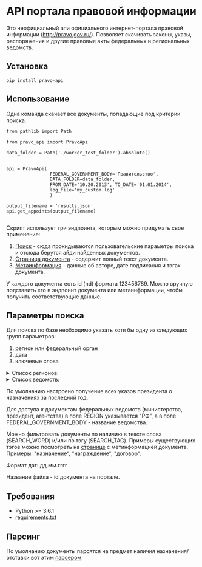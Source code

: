 #  API портала правовой информации

Это неофициальный апи официального интернет-портала правовой информации (http://pravo.gov.ru/). Позволяет скачивать законы, указы, распоряжения и другие правовые акты федеральных и региональных ведомств. 

## Установка
```
pip install pravo-api
```

## Использование

Одна команда скачает все документы, попадающие под критерии поиска.

```
from pathlib import Path

from pravo_api import PravoApi

data_folder = Path('./worker_test_folder').absolute()


api = PravoApi(
                FEDERAL_GOVERNMENT_BODY='Правительство', 
                DATA_FOLDER=data_folder,
                FROM_DATE='10.20.2013', TO_DATE='01.01.2014',
                log_file='my_custom.log' 
                )

output_filename = 'results.json'
api.get_appoints(output_filename)


```

Скрипт использует три эндпоинта, которым можно придумать свое применение:

1. [Поиск](http://pravo.gov.ru/proxy/ips/?searchres=&bpas=cd00000&a3=&a3type=1&a3value=&a6=102000070&a6type=1&a6value=%CF%F0%E5%E7%E8%E4%E5%ED%F2&a15=&a15type=1&a15value=&a7type=3&a7from=&a7to=&a7date=06.07.2019&a8=&a8type=1&a1=&a0=%ED%E0%E7%ED%E0%F7%E8%F2%FC&a16=&a16type=1&a16value=&a17=&a17type=1&a17value=&a4=&a4type=1&a4value=&a23=&a23type=1&a23value=&textpres=&sort=7&x=29&y=6) - сюда прокидываются пользовательские параметры поиска и отсюда берутся айди найденных документов.
2. [Страница документа](http://pravo.gov.ru/proxy/ips/?doc_itself=&nd=602033583&page=1&rdk=0&link_id=0#I0) -  содержит полный текст документа.
3. [Метаинформация](http://pravo.gov.ru/proxy/ips/?doc_itself=&vkart=card&nd=102842343&page=1&rdk=0&intelsearch=&link_id=0) - данные об авторе, дате подписания и тэгах документа. 

У каждого документа есть id (nd) формата 123456789. Можно вручную подставить его в эндпоинт документа или метаинформации, чтобы получить соответствующие данные.

## Параметры поиска

Для поиска по базе необходимо указать хотя бы одну из следующих групп параметров:
1. регион или федеральный орган
2. дата 
3. ключевые слова 

<details>
<summary>Список регионов: </summary>
    <ol type="1">
<li>РФ</li>       
<li>Алтайский край</li>
<li>Амурская область</li>
<li>Архангельская область</li>
<li>Астраханская область</li>
<li>Белгородская область</li>
<li>Брянская область</li>
<li>Владимирская область</li>
<li>Волгоградская область</li>
<li>Вологодская область</li>
<li>Воронежская область</li>
<li>Еврейская автономная область</li>
<li>Забайкальский край</li>
<li>Ивановская область</li>
<li>Иркутская область</li>
<li>Кабардино-Балкарская Республика</li>
<li>Калининградская область</li>
<li>Калужская область</li>
<li>Камчатский край</li>
<li>Карачаево-Черкесская Республика</li>
<li>Кемеровская область</li>
<li>Кировская область</li>
<li>Костромская область</li>
<li>Краснодарский край</li>
<li>Красноярский край</li>
<li>Курганская область</li>
<li>Курская область</li>
<li>Ленинградская область</li>
<li>Липецкая область</li>
<li>Магаданская область</li>
<li>Москва</li>
<li>Московская область</li>
<li>Мурманская область</li>
<li>Ненецкий автономный округ</li>
<li>Нижегородская область</li>
<li>Новгородская область</li>
<li>Новосибирская область</li>
<li>Омская область</li>
<li>Оренбургская область</li>
<li>Орловская область</li>
<li>Пензенская область</li>
<li>Пермский край</li>
<li>Приморский край</li>
<li>Республика Адыгея</li>
<li>Республика Алтай</li>
<li>Республика Башкортостан</li>
<li>Республика Бурятия</li>
<li>Республика Дагестан</li>
<li>Республика Ингушетия</li>
<li>Республика Калмыкия</li>
<li>Республика Карелия</li>
<li>Республика Коми</li>
<li>Республика Крым</li>
<li>Республика Марий Эл</li>
<li>Республика Мордовия</li>
<li>Республика Саха (Якутия)</li>
<li>Республика Северная Осетия - Алания</li>
<li>Республика Татарстан</li>
<li>Республика Тыва</li>
<li>Республика Хакасия</li>
<li>Ростовская область</li>
<li>Рязанская область</li>
<li>Самарская область</li>
<li>Санкт-Петербург</li>
<li>Саратовская область</li>
<li>Сахалинская область</li>
<li>Свердловская область</li>
<li>Севастополь</li>
<li>Смоленская область</li>
<li>Ставропольский край</li>
<li>Тамбовская область</li>
<li>Тверская область</li>
<li>Томская область</li>
<li>Тульская область</li>
<li>Тюменская область</li>
<li>Удмуртская Республика</li>
<li>Ульяновская область</li>
<li>Хабаровский край</li>
<li>Ханты-Мансийский автономный</li>
<li>Челябинская область</li>
<li>Чеченская республика</li>
<li>Чувашская Республика</li>
<li>Чукотский автономный округ</li>
<li>Ямало-Ненецкий автономный округ</li>
<li>Ярославская область</li>

</ol>

</details>

<details>
<summary>Список ведомств: </summary>
<ol>
<li>Авиационно-космическое агентство</li>
<li>Агентство международного сотрудничества и развития</li>
<li>Агентство по боеприпасам</li>
<li>Агентство по обычным вооружениям</li>
<li>Агентство по патентам и товарным знакам</li>
<li>Агентство по правовой охране программ для ЭВМ, баз данных и топологий интегральных микросхем</li>
<li>Администрация</li>
<li>Администрация Особой экономической зоны в Калининградской области</li>
<li>Администрация Президента</li>
<li>Ассоциация волонтерских центров</li>
<li>Ассоциация крестьянских (фермерских) хозяйств и сельскохозяйственных кооперативов России</li>
<li>Верховный Совет</li>
<li>Верховный Суд</li>
<li>Вице-президент</li>
<li>Всероссийский центральный исполнительный комитет</li>
<li>Всесоюзный Центральный Совет Профессиональных Союзов</li>
<li>Высший Арбитражный Суд</li>
<li>Генеральная прокуратура</li>
<li>Генеральный прокурор</li>
<li>Глава</li>
<li>Главное государственно-правовое управление Президента</li>
<li>Главное управление специальных программ Президента</li>
<li>Главный государственный ветеринарный инспектор</li>
<li>Главный государственный санитарный врач</li>
<li>Госкомимущество</li>
<li>Госкомсевер</li>
<li>Госнаркоконтроль России</li>
<li>Госстрой</li>
<li>Государственная архивная служба</li>
<li>Государственная Дума Федерального Собрания</li>
<li>Государственная инспекция по обеспечению государственной монополии на алкогольную продукцию при Правительстве</li>
<li>Государственная корпорация по атомной энергии "Росатом"</li>
<li>Государственная корпорация по космической деятельности "Роскосмос"</li>
<li>Государственная налоговая служба</li>
<li>Государственная техническая комиссия при Президенте</li>
<li>Государственная фельдъегерская служба</li>
<li>Государственная фельдъегерская служба при Правительстве</li>
<li>Государственная хлебная инспекция при Правительстве</li>
<li>Государственно-правовое управление Президента</li>
<li>Государственный антимонопольный комитет</li>
<li>Государственный земельный комитет</li>
<li>Государственный комитет по антимонопольной политике и поддержке новых экономических структур</li>
<li>Государственный комитет по военно-технической политике</li>
<li>Государственный комитет по вопросам архитектуры и строительства</li>
<li>Государственный комитет по вопросам развития Севера</li>
<li>Государственный комитет по высшему образованию</li>
<li>Государственный комитет по делам гражданской обороны, чрезвычайным ситуациям и ликвидации последствий стихийных бедствий</li>
<li>Государственный комитет по делам Севера</li>
<li>Государственный комитет по земельным ресурсам и землеустройству</li>
<li>Государственный комитет по кинематографии</li>
<li>Государственный комитет по контролю за оборотом наркотических средств и психотропных веществ</li>
<li>Государственный комитет по охране окружающей среды</li>
<li>Государственный комитет по патентам и товарным знакам</li>
<li>Государственный комитет по рыболовству</li>
<li>Государственный комитет по связи и информатизации</li>
<li>Государственный комитет по социальной защите граждан и реабилитации территорий, пострадавших от чернобыльской и других радиационных катастроф</li>
<li>Государственный комитет по стандартизации и метрологии</li>
<li>Государственный комитет по стандартизации, метрологии и сертификации</li>
<li>Государственный комитет по статистике</li>
<li>Государственный комитет по строительной, архитектурной и жилищной политике</li>
<li>Государственный комитет по строительству и жилищно-коммунальному комплексу</li>
<li>Государственный комитет по телекоммуникациям</li>
<li>Государственный комитет по управлению государственным имуществом</li>
<li>Государственный комитет по физической культуре и спорту</li>
<li>Государственный комитет по физической культуре и туризму</li>
<li>Государственный комитет Российской Федерации по контролю за оборотом наркотических средств и психотропных веществ</li>
<li>Государственный комитет санитарно-эпидемиологического надзора</li>
<li>Государственный секретарь</li>
<li>Государственный секретарь - Первый заместитель Председателя Правительства</li>
<li>Государственный страховой надзор</li>
<li>Государственный таможенный комитет</li>
<li>Губернатор</li>
<li>Департамент налоговой полиции</li>
<li>Дорожное агентство</li>
<li>Заместитель Председателя Верховного Совета</li>
<li>Заместитель Председателя Правительства</li>
<li>Заместитель Председателя Совета Министров - Правительства</li>
<li>Исполняющий обязанности Президента</li>
<li>Кабинет Министров</li>
<li>Комитет по водному хозяйству</li>
<li>Комитет по военно-техническому сотрудничеству с иностранными государствами</li>
<li>Комитет по геологии и использованию недр</li>
<li>Комитет по делам архивов</li>
<li>Комитет по драгоценным металлам и драгоценным камням</li>
<li>Комитет по земельной реформе и земельным ресурсам</li>
<li>Комитет по земельным ресурсам и землеустройству</li>
<li>Комитет по кинематографии</li>
<li>Комитет по металлургии</li>
<li>Комитет по оперативному управлению народным хозяйством</li>
<li>Комитет по патентам и товарным знакам</li>
<li>Комитет по политике цен</li>
<li>Комитет по рыболовству</li>
<li>Комитет по социально-экономическому развитию Севера</li>
<li>Комитет по стандартизации, метрологии и сертификации</li>
<li>Комитет по торговле</li>
<li>Комитет по туризму</li>
<li>Комитет по финансовому мониторингу</li>
<li>Конституционный Суд</li>
<li>Межгосударственный экономический комитет</li>
<li>Межреспубликанский экономический комитет</li>
<li>Мининистерство науки и технологий</li>
<li>Министерство архитектуры, строительства и жилищно-коммунального хозяйства</li>
<li>Министерство безопасности</li>
<li>Министерство внешних экономических связей</li>
<li>Министерство внешних экономических связей и торговли</li>
<li>Министерство внутренних дел</li>
<li>Министерство государственного имущества</li>
<li>Министерство здравоохранения</li>
<li>Министерство здравоохранения и медицинской промышленности</li>
<li>Министерство здравоохранения и социального развития</li>
<li>Министерство имущественных отношений</li>
<li>Министерство иностранных дел</li>
<li>Министерство информационных технологий и связи</li>
<li>Министерство культуры</li>
<li>Министерство культуры и массовых коммуникаций</li>
<li>Министерство культуры и туризма</li>
<li>Министерство науки и высшего образования</li>
<li>Министерство науки и технической политики</li>
<li>Министерство науки и технологий</li>
<li>Министерство науки, высшей школы и технической политики</li>
<li>Министерство обороны</li>
<li>Министерство образования</li>
<li>Министерство образования и науки</li>
<li>Министерство общего и профессионального образования</li>
<li>Министерство охраны окружающей среды и природных ресурсов</li>
<li>Министерство печати и информации</li>
<li>Министерство по антимонопольной политике и поддержке предпринимательства</li>
<li>Министерство по атомной энергии</li>
<li>Министерство по внешним экономическим связям</li>
<li>Министерство по делам гражданской обороны, чрезвычайным ситуациям и ликвидации последствий стихийных бедствий</li>
<li>Министерство по делам национальностей и региональной политике</li>
<li>Министерство по делам печати, телерадиовещания и средств массовых коммуникаций</li>
<li>Министерство по делам федерации, национальной и миграционной политики</li>
<li>Министерство по земельной политике, строительству и жилищно-коммунальному хозяйству</li>
<li>Министерство по налогам и сборам</li>
<li>Министерство по связи и информатизации</li>
<li>Министерство по сотрудничеству с государствами - участниками Содружества Независимых Государств</li>
<li>Министерство по физической культуре, спорту и туризму</li>
<li>Министерство природных ресурсов</li>
<li>Министерство природных ресурсов и экологии</li>
<li>Министерство промышленности и торговли</li>
<li>Министерство промышленности и энергетики</li>
<li>Министерство промышленности, науки и технологий</li>
<li>Министерство просвещения</li>
<li>Министерство путей сообщения</li>
<li>Министерство регионального развития</li>
<li>Министерство Российской Федерации по делам гражданской обороны, чрезвычайным ситуациям и ликвидации последствий стихийных бедствий</li>
<li>Министерство Российской Федерации по делам Крыма</li>
<li>Министерство Российской Федерации по делам Северного Кавказа</li>
<li>Министерство Российской Федерации по развитию Дальнего Востока</li>
<li>Министерство Российской Федерации по развитию Дальнего Востока и Арктики</li>
<li>Министерство связи</li>
<li>Министерство связи и массовых коммуникаций</li>
<li>Министерство сельского хозяйства</li>
<li>Министерство сельского хозяйства и продовольствия</li>
<li>Министерство социальной защиты населения</li>
<li>Министерство спорта</li>
<li>Министерство спорта, туризма и молодежной политики</li>
<li>Министерство строительства</li>
<li>Министерство строительства и жилищно-коммунального хозяйства</li>
<li>Министерство топлива и энергетики</li>
<li>Министерство торговли</li>
<li>Министерство транспорта</li>
<li>Министерство транспорта и связи</li>
<li>Министерство труда</li>
<li>Министерство труда и социального развития</li>
<li>Министерство труда и социальной защиты</li>
<li>Министерство финансов</li>
<li>Министерство цифрового развития, связи и массовых коммуникаций</li>
<li>Министерство экологии и природных ресурсов</li>
<li>Министерство экономики</li>
<li>Министерство экономики и финансов</li>
<li>Министерство экономического развития</li>
<li>Министерство экономического развития и торговли</li>
<li>Министерство энергетики</li>
<li>Министерство юстиции</li>
<li>Министр обороны</li>
<li>Минстрой</li>
<li>Начальник Государственно-правового управления Президента</li>
<li>Независимый профсоюз горняков России</li>
<li>Общероссийская общественная организация "Паралимпийский комитет России"</li>
<li>Общероссийская общественная организация "Российский студенческий спортивный союз"</li>
<li>Общероссийская общественно-государственная организация "Добровольное общество содействия армии, авиации и флоту России"</li>
<li>Общероссийский союз общественных объединений "Олимпийский комитет России"</li>
<li>Общероссийский союз физкультурно-спортивных общественных объединений инвалидов "Сурдлимпийский комитет России"</li>
<li>Открытое акционерное общество "Газпром"</li>
<li>Пенсионный фонд</li>
<li>Первый заместитель Председателя Верховного Совета</li>
<li>Первый Заместитель Председателя Правительства</li>
<li>Первый заместитель Председателя Совета Министров</li>
<li>Первый заместитель Председателя Совета Министров - Правительства</li>
<li>Правительство</li>
<li>Правление Министерства по антимонопольной политике и поддержке предпринимательства</li>
<li>Правление Пенсионного фонда</li>
<li>Председатель Верховного Совета</li>
<li>Председатель Совета Министров</li>
<li>Председатель Совета Министров - Правительства</li>
<li>Президент</li>
<li>Президиум Верховного Совета</li>
<li>Президиум Высшего аттестационного комитета</li>
<li>Профсоюз работников культуры</li>
<li>Российская академия медицинских наук</li>
<li>Российская академия наук</li>
<li>Российский независимый профсоюз работников угольной промышленности</li>
<li>Российское агентство по государственным резервам</li>
<li>Российское космическое агентство при Правительстве Российской Федерации</li>
<li>Российское общество Красного Креста</li>
<li>Руководитель комитета по оперативному управлению народным хозяйством</li>
<li>Сберегательный банк</li>
<li>Секретарь Совета безопасности</li>
<li>Следственный комитет</li>
<li>Служба внешней разведки</li>
<li>Служба специальной связи и информации при Федеральной службе охраны</li>
<li>Совет Министров</li>
<li>Совет Министров - Правительство</li>
<li>Совет Народных Комиссаров</li>
<li>Совет Национальностей Верховного Совета</li>
<li>Совет Республики Верховного Совета</li>
<li>Совет Федерации Независимых Профессиональных Союзов</li>
<li>Совет Федерации независимых профсоюзов</li>
<li>Совет Федерации Федерального Собрания</li>
<li>Счетная палата</li>
<li>Съезд народных депутатов</li>
<li>Управление делами Президента</li>
<li>Федеральная авиационная служба России</li>
<li>Федеральная антимонопольная служба</li>
<li>Федеральная архивная служба России</li>
<li>Федеральная аэронавигационная служба</li>
<li>Федеральная дорожная служба России</li>
<li>Федеральная комиссия по рынку ценных бумаг</li>
<li>Федеральная миграционная служба</li>
<li>Федеральная налоговая служба</li>
<li>Федеральная пограничная служба</li>
<li>Федеральная пробирная палата</li>
<li>Федеральная регистрационная служба</li>
<li>Федеральная служба безопасности</li>
<li>Федеральная служба воздушного транспорта России</li>
<li>Федеральная служба войск национальной гвардии</li>
<li>Федеральная служба геодезии и картографии</li>
<li>Федеральная служба государственной регистрации, кадастра и картографии</li>
<li>Федеральная служба государственной статистики</li>
<li>Федеральная служба железнодорожных войск</li>
<li>Федеральная служба занятости</li>
<li>Федеральная служба земельного кадастра</li>
<li>Федеральная служба исполнения наказаний</li>
<li>Федеральная служба контрразведки</li>
<li>Федеральная служба лесного хозяйства</li>
<li>Федеральная служба налоговой полиции</li>
<li>Федеральная служба охраны</li>
<li>Федеральная служба по аккредитации</li>
<li>Федеральная служба по валютному и экспортному контролю</li>
<li>Федеральная служба по ветеринарному и фитосанитарному надзору</li>
<li>Федеральная служба по военно-техническому сотрудничеству</li>
<li>Федеральная служба по гидрометеорологии и мониторингу окружающей среды</li>
<li>Федеральная служба по делам о несостоятельности и финансовому оздоровлению</li>
<li>Федеральная служба по интеллектуальной собственности</li>
<li>Федеральная служба по интеллектуальной собственности, патентам и товарным знакам</li>
<li>Федеральная служба по надзору в сфере защиты прав потребителей и благополучия человека</li>
<li>Федеральная служба по надзору в сфере здравоохранения</li>
<li>Федеральная служба по надзору в сфере здравоохранения и социального развития</li>
<li>Федеральная служба по надзору в сфере массовых коммуникаций, связи и охраны культурного наследия</li>
<li>Федеральная служба по надзору в сфере образования и науки</li>
<li>Федеральная служба по надзору в сфере природопользования</li>
<li>Федеральная служба по надзору в сфере связи</li>
<li>Федеральная служба по надзору в сфере связи, информационных технологий и массовых коммуникаций</li>
<li>Федеральная служба по надзору в сфере транспорта</li>
<li>Федеральная служба по надзору за соблюдением законодательства в области охраны культурного наследия</li>
<li>Федеральная служба по надзору за соблюдением законодательства в сфере массовых коммуникаций и охране культурного наследия</li>
<li>Федеральная служба по надзору за страховой деятельностью</li>
<li>Федеральная служба по обеспечению государственной монополии на алкогольную продукцию</li>
<li>Федеральная служба по оборонному заказу</li>
<li>Федеральная служба по регулированию алкогольного рынка</li>
<li>Федеральная служба по регулированию естественных монополий в области связи</li>
<li>Федеральная служба по регулированию естественных монополий на транспорте</li>
<li>Федеральная служба по тарифам</li>
<li>Федеральная служба по техническому и экспортному контролю</li>
<li>Федеральная служба по труду и занятости</li>
<li>Федеральная служба по финансовому мониторингу</li>
<li>Федеральная служба по финансовому оздоровлению и банкротству</li>
<li>Федеральная служба по финансовым рынкам</li>
<li>Федеральная служба по экологическому, технологическому и атомному надзору</li>
<li>Федеральная служба Российской Федерации по контролю за оборотом наркотиков</li>
<li>Федеральная служба Российской Федерации по контролю за оборотом наркотических средств и психотропных веществ</li>
<li>Федеральная служба специального строительства</li>
<li>Федеральная служба страхового надзора</li>
<li>Федеральная служба судебных приставов</li>
<li>Федеральная служба финансово-бюджетного надзора</li>
<li>Федеральная таможенная служба</li>
<li>Федеральная энергетическая комиссия</li>
<li>Федеральное агентство водных ресурсов</li>
<li>Федеральное агентство воздушного транспорта</li>
<li>Федеральное агентство геодезии и картографии</li>
<li>Федеральное агентство железнодорожного транспорта</li>
<li>Федеральное агентство кадастра объектов недвижимости</li>
<li>Федеральное агентство лесного хозяйства</li>
<li>Федеральное агентство морского и речного транспорта</li>
<li>Федеральное агентство научных организаций</li>
<li>Федеральное агентство по атомной энергии</li>
<li>Федеральное агентство по высокотехнологичной медицинской помощи</li>
<li>Федеральное агентство по государственным резервам</li>
<li>Федеральное агентство по делам молодежи</li>
<li>Федеральное агентство по делам национальностей</li>
<li>Федеральное агентство по делам Содружества Независимых Государств, соотечественников, проживающих за рубежом, и по международному гуманитарному сотрудничеству</li>
<li>Федеральное агентство по здравоохранению и социальному развитию</li>
<li>Федеральное агентство по информационным технологиям</li>
<li>Федеральное агентство по культуре и кинематографии</li>
<li>Федеральное агентство по науке и инновациям</li>
<li>Федеральное агентство по недропользованию</li>
<li>Федеральное агентство по образованию</li>
<li>Федеральное агентство по обустройству государственной границы</li>
<li>Федеральное агентство по печати и массовым коммуникациям</li>
<li>Федеральное агентство по поставкам вооружения, военной, специальной техники и материальных средств</li>
<li>Федеральное агентство по рыболовству</li>
<li>Федеральное агентство по строительству и жилищно-коммунальному хозяйству</li>
<li>Федеральное агентство по техническому регулированию и метрологии</li>
<li>Федеральное агентство по туризму</li>
<li>Федеральное агентство по управлению государственным имуществом</li>
<li>Федеральное агентство по управлению особыми экономическими зонами</li>
<li>Федеральное агентство по управлению федеральным имуществом</li>
<li>Федеральное агентство по физической культуре и спорту</li>
<li>Федеральное агентство по экологическому, технологическому и атомному надзору</li>
<li>Федеральное агентство по энергетике</li>
<li>Федеральное агентство правительственной связи и информации при Президенте</li>
<li>Федеральное агентство связи</li>
<li>Федеральное агентство специального строительства</li>
<li>Федеральное архивное агентство</li>
<li>Федеральное дорожное агентство</li>
<li>Федеральное казначейство</li>
<li>Федеральное космическое агентство</li>
<li>Федеральное медико-биологическое агентство</li>
<li>Федеральный горный и промышленный надзор</li>
<li>Федеральный долговой центр при Правительстве</li>
<li>Федеральный надзор по ядерной и радиационной безопасности</li>
<li>Федеральный фонд обязательного медицинского страхования</li>
<li>Федерация независимых профсоюзов</li>
<li>Фонд социального страхования</li>
<li>Фонд федерального имущества</li>
<li>Центральный банк</li>
<li>Центральный совет оборонной спортивно-технической организации</li>
<li>Центральный совет профсоюза трудящихся горно-металлургической промышленности</li>
<li>Центробанк</li>
<li>Центросоюз</li>
<li>ЦК профсоюзов работников автомобильного транспорта и дорожного хозяйства</li>
<li>ЦК Российского профсоюза работников текстильной и легкой промышленности</li>
</ol>
</details>

По умолчанию настроено получение всех указов президента о назначениях за последний год.

Для доступа к документам федеральных ведомств (министерства, президент, агентства) в поле REGION указывается "РФ", а в поле FEDERAL_GOVERNMENT_BODY - название ведомства. 


Можно фильтровать документы по наличию в тексте слова (SEARCH_WORD) и/или по тэгу (SEARCH_TAG). Примеры существующих тэгов можно посмотреть на [странице](http://pravo.gov.ru/proxy/ips/?doc_itself=&vkart=card&nd=102842343&page=1&rdk=0&intelsearch=&link_id=0) с метинформацией документа. Примеры: "назначение", "награждение", "договор".

Формат дат: дд.мм.гггг

Название файла - id документа на портале.

## Требования
* Python >= 3.6.1
* [requirements.txt](https://github.com/kbondar17/pravo.ru_worker/blob/main/requirements.txt)

## Парсинг
По умолчанию документы парсятся на предмет наличия назначения/отставки вот этим [парсером](https://github.com/kbondar17/appointment-parser). 



